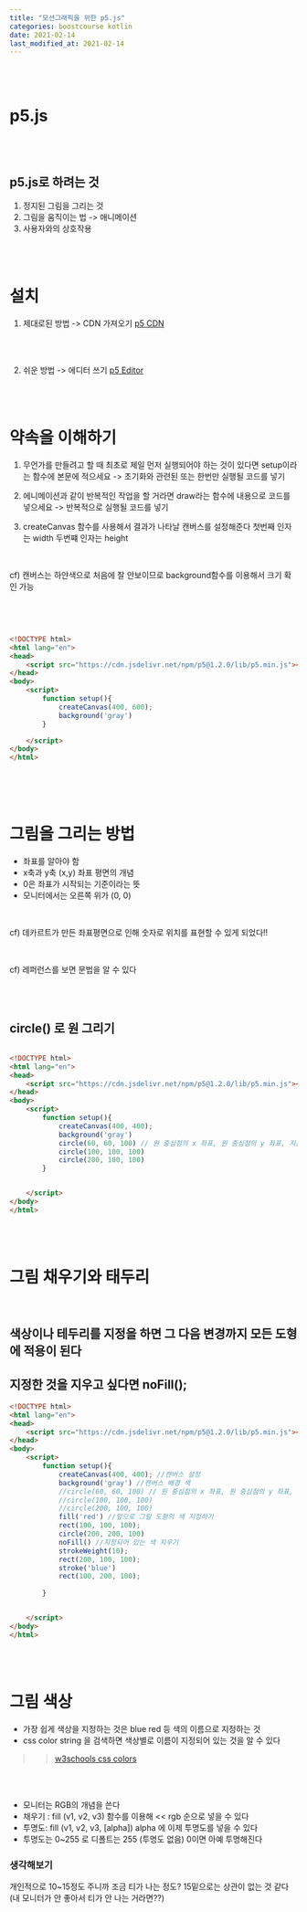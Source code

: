 ```yaml
---
title: "모션그래픽을 위한 p5.js"
categories: boostcourse kotlin
date: 2021-02-14
last_modified_at: 2021-02-14
---
```


<br/><br/>


# p5.js

<br/><br/>

## p5.js로 하려는 것
1. 정지된 그림을 그리는 것
2. 그림을 움직이는 법 -> 애니메이션
3. 사용자와의 상호작용

<br/><br/>

# 설치

1. 제대로된 방법 -> CDN 가져오기
[ p5 CDN ](https://cdn.jsdelivr.net/npm/p5/lib/)

<br/><br/>

2. 쉬운 방법 -> 에디터 쓰기
[ p5 Editor ](https://editor.p5js.org/)


<br/><br/>




# 약속을 이해하기

1. 무언가를 만들려고 할 때 최초로 제일 먼저 실행되어야 하는 것이 있다면 setup이라는 함수에 본문에 적으세요 -> 초기화와 관련된 또는 한번만 실행될 코드를 넣기

2. 에니메이션과 같이 반복적인 작업을 할 거라면 draw라는 함수에 내용으로 코드를 넣으세요 -> 반복적으로 실행될 코드를 넣기

3. createCanvas 함수를 사용해서 결과가 나타날 캔버스를 설정해준다 첫번째 인자는 width 두번쨰 인자는 height

<br/>

cf) 캔버스는 하얀색으로 처음에 잘 안보이므로 background함수를 이용해서 크기 확인 가능

<br/><br/>

```html

<!DOCTYPE html>
<html lang="en">
<head>
    <script src="https://cdn.jsdelivr.net/npm/p5@1.2.0/lib/p5.min.js"></script>
</head>
<body>
    <script>
        function setup(){
            createCanvas(400, 600);
            background('gray')
        }

    </script>
</body>
</html>


```

<br/><br/><br/>


# 그림을 그리는 방법

- 좌표를 알아야 함
- x축과 y축 (x,y) 좌표 평면의 개념
- 0은 좌표가 시작되는 기준이라는 뜻
- 모니터에서는 오른쪽 위가 (0, 0)

<br/>

cf) 데카르트가 만든 좌표평면으로 인해 숫자로 위치를 표현할 수 있게 되었다!!

<br/>

cf) 레퍼런스를 보면 문법을 알 수 있다

<br/><br/>


## circle() 로 원 그리기

```html

<!DOCTYPE html>
<html lang="en">
<head>
    <script src="https://cdn.jsdelivr.net/npm/p5@1.2.0/lib/p5.min.js"></script>
</head>
<body>
    <script>
        function setup(){
            createCanvas(400, 400);
            background('gray')
            circle(60, 60, 100) // 원 중심점의 x 좌표, 원 중심점의 y 좌표, 지름
            circle(100, 100, 100)
            circle(200, 100, 100)
        }


    </script>
</body>
</html>
```


<br/><br/>


# 그림 채우기와 태두리

<br/>

## 색상이나 테두리를 지정을 하면 그 다음 변경까지 모든 도형에 적용이 된다
## 지정한 것을 지우고 싶다면 noFill();


```html
<!DOCTYPE html>
<html lang="en">
<head>
    <script src="https://cdn.jsdelivr.net/npm/p5@1.2.0/lib/p5.min.js"></script>
</head>
<body>
    <script>
        function setup(){
            createCanvas(400, 400); //캔버스 설정
            background('gray') //캔버스 배경 색
            //circle(60, 60, 100) // 원 중심점의 x 좌표, 원 중심점의 y 좌표, 지름
            //circle(100, 100, 100)
            //circle(200, 100, 100)
            fill('red') //앞으로 그릴 도형의 색 지정하기
            rect(100, 100, 100);
            circle(200, 200, 100)
            noFill() //지정되어 있는 색 지우기
            strokeWeight(10);
            rect(200, 100, 100);
            stroke('blue')
            rect(100, 200, 100);
            
        }


    </script>
</body>
</html>
```

<br/><br/>



# 그림 색상

- 가장 쉽게 색상을 지정하는 것은 blue red 등 색의 이름으로 지정하는 것
- css color string 을 검색하면 색상별로 이름이 지정되어 있는 것을 알 수 있다

>> [w3schools css colors](https://www.w3schools.com/cssref/css_colors.asp)

<br/><br/>


- 모니터는 RGB의 개념을 쓴다
- 채우기 : fill (v1, v2, v3) 함수를 이용해 << rgb 순으로 넣을 수 있다
- 투명도: fill (v1, v2, v3, [alpha]) alpha 에 이제 투명도를 넣을 수 있다
- 투명도는 0~255 로 디폴트는 255 (투명도 없음) 0이면 아예 투명해진다


### 생각해보기
개인적으로 10~15정도 주니까 조금 티가 나는 정도? 
15밑으로는 상관이 없는 것 같다 (내 모니터가 안 좋아서 티가 안 나는 거라면??) 

<br/><br/><br/><br/>